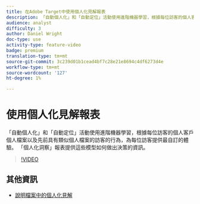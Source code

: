 ```yaml
---
title: 在Adobe Target中使用個人化見解報表
description: 「自動個人化」和「自動定位」活動使用進階機器學習，根據每位訪客的個人客戶個人檔案以及先前具有類似個人檔案的訪客的行為，為每位訪客提供最自訂的體驗。 「個人化洞察」報表提供這些模型如何做出決策的資訊。
audience: analyst
difficulty: 3
author: Daniel Wright
doc-type: use
activity-type: feature-video
badge: premium
translation-type: tm+mt
source-git-commit: 3c239d01b1cead4bf7c28e21e8694c4df6273d4e
workflow-type: tm+mt
source-wordcount: '127'
ht-degree: 1%

---
```



# 使用個人化見解報表

「自動個人化」和「自動定位」活動使用進階機器學習，根據每位訪客的個人客戶個人檔案以及先前具有類似個人檔案的訪客的行為，為每位訪客提供最自訂的體驗。 「個人化洞察」報表提供這些模型如何做出決策的資訊。

>[!VIDEO](https://video.tv.adobe.com/v/25601/?quality=12)

## 其他資訊

* [說明檔案中的個人化見解](https://docs.adobe.com/content/help/en/target/using/reports/insights/personalization-insights-reports.html)